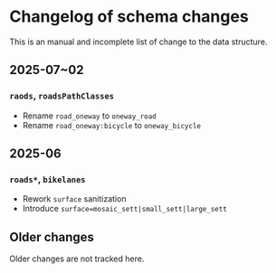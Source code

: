 # Changelog of schema changes

This is an manual and incomplete list of change to the data structure.

## 2025-07~02

### `raods`, `roadsPathClasses`

- Rename `road_oneway` to `oneway_road`
- Rename `road_oneway:bicycle` to `oneway_bicycle`

## 2025-06

### `roads*`, `bikelanes`

- Rework `surface` sanitization
- Introduce `surface=mosaic_sett|small_sett|large_sett`

## Older changes

Older changes are not tracked here.
